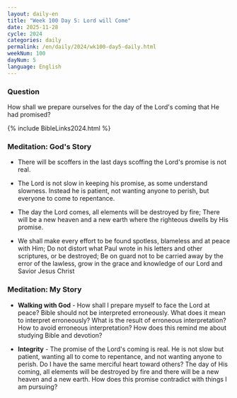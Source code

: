 ```yaml
---
layout: daily-en
title: "Week 100 Day 5: Lord will Come"
date: 2025-11-28
cycle: 2024
categories: daily
permalink: /en/daily/2024/wk100-day5-daily.html
weekNum: 100
dayNum: 5
language: English
---
```


### Question     
How shall we prepare ourselves for the day of the Lord's coming that He had promised?

{% include BibleLinks2024.html %} 

### Meditation: God's Story   
+ There will be scoffers in the last days scoffing the Lord's promise is not real. 

+ The Lord is not slow in keeping his promise, as some understand slowness. Instead he is patient, not wanting anyone to perish, but everyone to come to repentance. 

+ The day the Lord comes, all elements will be destroyed by fire; There will be a new heaven and a new earth where the righteous dwells by His promise. 

+ We shall make every effort to be found spotless, blameless and at peace with Him; Do not distort what Paul wrote in his letters and other scriptures, or be destroyed; Be on guard not to be carried away by the error of the lawless, grow in the grace and knowledge of our Lord and Savior Jesus Christ 

### Meditation: My Story   
+ **Walking with God** - How shall I prepare myself to face the Lord at peace? Bible should not be interpreted erroneously. What does it mean to interpret erroneously? What is the result of erroneous interpretation? How to avoid erroneous interpretation? How does this remind me about studying Bible and devotion? 

+ **Integrity** - The promise of the Lord's coming is real. He is not slow but patient, wanting all to come to repentance, and not wanting anyone to perish. Do I have the same merciful heart toward others? The day of His coming, all elements will be destroyed by fire and there will be a new heaven and a new earth. How does this promise contradict with things I am pursuing? 
